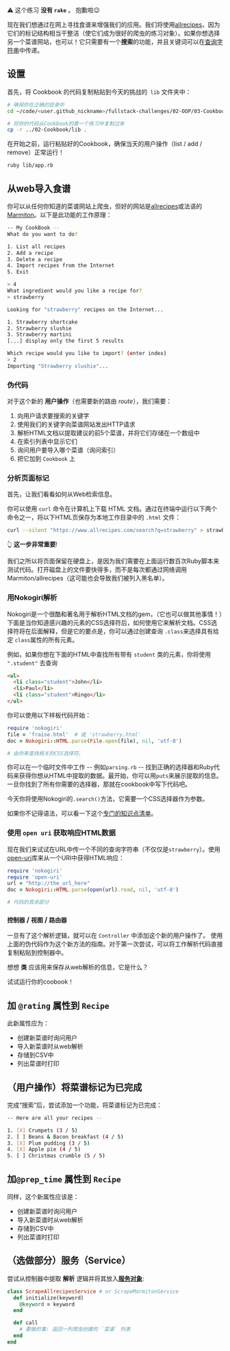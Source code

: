 ⚠️ 这个练习 **没有 `rake`** 。 抱歉啦😉

现在我们想通过在网上寻找食谱来增强我们的应用。我们将使用[allrecipes](https://www.allrecipes.com)，因为它们的标记结构相当干整洁（使它们成为很好的爬虫的练习对象）。如果你想选择另一个菜谱网站，也可以！它只需要有一个**搜索**的功能，并且关键词可以在[查询字符串](https://en.wikipedia.org/wiki/Query_string)中传递。

## 设置

首先，将 Cookbook 的代码复制粘贴到今天的挑战的` lib` 文件夹中：

```bash
# 确保你在正确的目录中
cd ~/code/<user.github_nickname>/fullstack-challenges/02-OOP/03-Cookbook/03-Cookbook-With-Scraping

# 将你的代码从Cookbook的第一个练习中复制过来
cp -r ../02-Cookbook/lib .
```

在开始之前，运行粘贴好的Cookbook，确保当天的用户操作（list / add / remove）正常运行！

```bash
ruby lib/app.rb
```

## 从web导入食谱

你可以从任何你知道的菜谱网站上爬虫，但好的网站是[allrecipes](https://www.allrecipes.com)或法语的[Marmiton](http://www.marmiton.org/)。以下是此功能的工作原理：

```bash
-- My CookBook --
What do you want to do?

1. List all recipes
2. Add a recipe
3. Delete a recipe
4. Import recipes from the Internet
5. Exit

> 4
What ingredient would you like a recipe for?
> strawberry

Looking for "strawberry" recipes on the Internet...

1. Strawberry shortcake
2. Strawberry slushie
3. Strawberry martini
[...] display only the first 5 results

Which recipe would you like to import? (enter index)
> 2
Importing "Strawberry slushie"...
```

### 伪代码

对于这个新的 **用户操作**（也需要新的路由 _route_），我们需要：

1. 向用户请求要搜索的关键字
2. 使用我们的关键字向菜谱网站发出HTTP请求
3. 解析HTML文档以提取建议的前5个菜谱，并将它们存储在一个数组中
4. 在索引列表中显示它们
5. 询问用户要导入哪个菜谱（询问索引）
6. 把它加到 `Cookbook` 上

### 分析页面标记

首先，让我们看看如何从Web检索信息。

你可以使用 `curl` 命令在计算机上下载 HTML 文档。通过在终端中运行以下两个命令之一，将以下HTML页保存为本地工作目录中的 `.html` 文件：

```bash
curl --silent "https://www.allrecipes.com/search?q=strawberry" > strawberry.html
```

👆 **这一步非常重要**!

我们之所以将页面保留在硬盘上，是因为我们需要在上面运行数百次Ruby脚本来测试代码。打开磁盘上的文件要快得多，而不是每次都通过网络调用Marmiton/allrecipes（这可能也会导致我们被列入黑名单）。

### 用Nokogiri解析

Nokogiri是一个很酷和著名用于解析HTML文档的gem，（它也可以做其他事情！）下面是当你知道感兴趣的元素的CSS选择符后，如何使用它来解析文档。CSS选择符将在后面解释，但是它的要点是，你可以通过创建查询 `.class`来选择具有给定 `class`属性的所有元素。

例如，如果你想在下面的HTML中查找所有带有 `student` 类的元素，你将使用 `".student"` 去查询

```html
<ul>
  <li class="student">John</li>
  <li>Paul</li>
  <li class="student">Ringo</li>
</ul>
```

你可以使用以下样板代码开始：

```ruby
require 'nokogiri'
file = 'fraise.html'  # 或 'strawberry.html'
doc = Nokogiri::HTML.parse(File.open(file), nil, 'utf-8')

# 由你来查找相关的CSS选择符。
```

你可以在一个临时文件中工作 -- 例如`parsing.rb` -- 找到正确的选择器和Ruby代码来获得你想从HTML中提取的数据。最开始，你可以用`puts`来展示提取的信息。一旦你找到了所有你需要的选择器，那就在cookbook中写下代码吧。

今天你将使用Nokogiri的`.search()`方法，它需要一个CSS选择器作为参数。

如果你不记得语法，可以看一下这个[专门的知识点清单](https://kitt.lewagon.com/knowledge/cheatsheets/nokogiri)。

### 使用 `open uri` 获取响应HTML数据

现在我们来试试在URL中传一个不同的查询字符串（不仅仅是`strawberry`）。使用[open-uri](https://ruby-doc.org/core/stdlibs/open-uri/OpenURI.html)库来从一个URI中获得HTML响应：

```ruby
require 'nokogiri'
require 'open-uri'
url = "http://the_url_here"
doc = Nokogiri::HTML.parse(open(url).read, nil, 'utf-8')

# 代码的其余部分
```

### `控制器` / `视图` / `路由器`

一旦有了这个解析逻辑，就可以在 `Controller` 中添加这个新的用户操作了。 使用上面的伪代码作为这个新方法的指南。对于第一次尝试，可以将工作解析代码直接复制粘贴到控制器中。

想想 **类** 应该用来保存从web解析的信息，它是什么？

试试运行你的coobook！

## 加 `@rating` 属性到 `Recipe`

此新属性应为：
- 创建新菜谱时询问用户
- 导入新菜谱时从web解析
- 存储到CSV中
- 列出菜谱时打印

## （用户操作）将菜谱标记为已完成

完成“搜索”后，尝试添加一个功能，将菜谱标记为已完成：

```bash
-- Here are all your recipes --

1. [X] Crumpets (3 / 5)
2. [ ] Beans & Bacon breakfast (4 / 5)
3. [X] Plum pudding (3 / 5)
4. [X] Apple pie (4 / 5)
5. [ ] Christmas crumble (5 / 5)
```

## 加`@prep_time` 属性到 `Recipe`

同样，这个新属性应该是：
- 创建新菜谱时询问用户
- 导入新菜谱时从web解析
- 存储到CSV中
- 列出菜谱时打印

## （选做部分）服务（Service）

尝试从控制器中提取 **解析** 逻辑并将其放入[**服务对象**](https://www.toptal.com/ruby-on-rails/rails-service-objects-tutorial):

```ruby
class ScrapeAllrecipesService # or ScrapeMarmitonService
  def initialize(keyword)
    @keyword = keyword
  end

  def call
    # 要做的事: 返回一列爬虫创建的 `菜谱` 列表
  end
end
```
